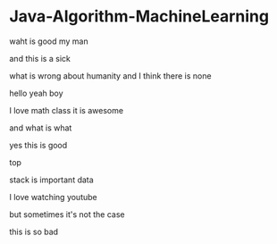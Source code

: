 # Java-Algorithm-MachineLearning

waht is good my man

and this is a sick

what is wrong about humanity and I think there is none

hello yeah boy

I love math class it is awesome

and what is what

yes this is good

top

stack is important data

I love watching youtube

but sometimes it's not the case

this is so bad
